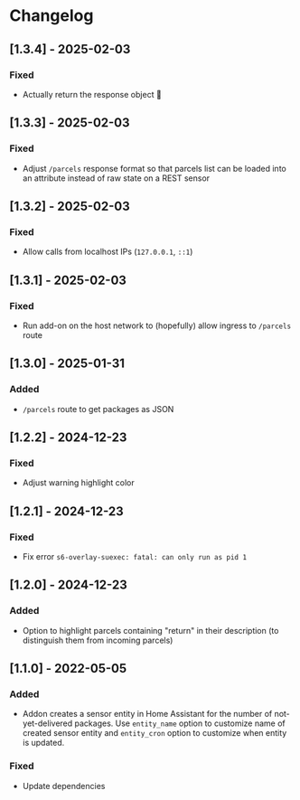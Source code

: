 # Changelog

## [1.3.4] - 2025-02-03

### Fixed

- Actually return the response object 🤦

## [1.3.3] - 2025-02-03

### Fixed

- Adjust `/parcels` response format so that parcels list can be loaded into an attribute instead of raw state on a REST sensor

## [1.3.2] - 2025-02-03

### Fixed

- Allow calls from localhost IPs (`127.0.0.1`, `::1`)

## [1.3.1] - 2025-02-03

### Fixed

- Run add-on on the host network to (hopefully) allow ingress to `/parcels` route

## [1.3.0] - 2025-01-31

### Added

- `/parcels` route to get packages as JSON

## [1.2.2] - 2024-12-23

### Fixed

- Adjust warning highlight color

## [1.2.1] - 2024-12-23

### Fixed

- Fix error `s6-overlay-suexec: fatal: can only run as pid 1`

## [1.2.0] - 2024-12-23

### Added

- Option to highlight parcels containing "return" in their description (to distinguish them from incoming parcels)

## [1.1.0] - 2022-05-05

### Added

- Addon creates a sensor entity in Home Assistant for the number of not-yet-delivered packages. Use `entity_name`
  option to customize name of created sensor entity and `entity_cron` option to customize when entity is updated.

### Fixed

- Update dependencies
